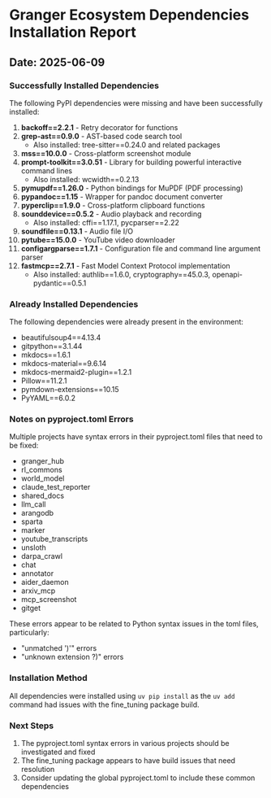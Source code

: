 # Granger Ecosystem Dependencies Installation Report

## Date: 2025-06-09

### Successfully Installed Dependencies

The following PyPI dependencies were missing and have been successfully installed:

1. **backoff==2.2.1** - Retry decorator for functions
2. **grep-ast==0.9.0** - AST-based code search tool
   - Also installed: tree-sitter==0.24.0 and related packages
3. **mss==10.0.0** - Cross-platform screenshot module
4. **prompt-toolkit==3.0.51** - Library for building powerful interactive command lines
   - Also installed: wcwidth==0.2.13
5. **pymupdf==1.26.0** - Python bindings for MuPDF (PDF processing)
6. **pypandoc==1.15** - Wrapper for pandoc document converter
7. **pyperclip==1.9.0** - Cross-platform clipboard functions
8. **sounddevice==0.5.2** - Audio playback and recording
   - Also installed: cffi==1.17.1, pycparser==2.22
9. **soundfile==0.13.1** - Audio file I/O
10. **pytube==15.0.0** - YouTube video downloader
11. **configargparse==1.7.1** - Configuration file and command line argument parser
12. **fastmcp==2.7.1** - Fast Model Context Protocol implementation
    - Also installed: authlib==1.6.0, cryptography==45.0.3, openapi-pydantic==0.5.1

### Already Installed Dependencies

The following dependencies were already present in the environment:
- beautifulsoup4==4.13.4
- gitpython==3.1.44
- mkdocs==1.6.1
- mkdocs-material==9.6.14
- mkdocs-mermaid2-plugin==1.2.1
- Pillow==11.2.1
- pymdown-extensions==10.15
- PyYAML==6.0.2

### Notes on pyproject.toml Errors

Multiple projects have syntax errors in their pyproject.toml files that need to be fixed:
- granger_hub
- rl_commons
- world_model
- claude_test_reporter
- shared_docs
- llm_call
- arangodb
- sparta
- marker
- youtube_transcripts
- unsloth
- darpa_crawl
- chat
- annotator
- aider_daemon
- arxiv_mcp
- mcp_screenshot
- gitget

These errors appear to be related to Python syntax issues in the toml files, particularly:
- "unmatched ')'" errors
- "unknown extension ?)" errors

### Installation Method

All dependencies were installed using `uv pip install` as the `uv add` command had issues with the fine_tuning package build.

### Next Steps

1. The pyproject.toml syntax errors in various projects should be investigated and fixed
2. The fine_tuning package appears to have build issues that need resolution
3. Consider updating the global pyproject.toml to include these common dependencies